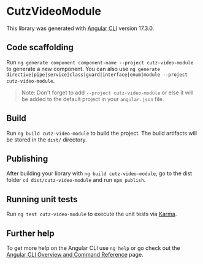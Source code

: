 # CutzVideoModule

This library was generated with [Angular CLI](https://github.com/angular/angular-cli) version 17.3.0.

## Code scaffolding

Run `ng generate component component-name --project cutz-video-module` to generate a new component. You can also use `ng generate directive|pipe|service|class|guard|interface|enum|module --project cutz-video-module`.
> Note: Don't forget to add `--project cutz-video-module` or else it will be added to the default project in your `angular.json` file. 

## Build

Run `ng build cutz-video-module` to build the project. The build artifacts will be stored in the `dist/` directory.

## Publishing

After building your library with `ng build cutz-video-module`, go to the dist folder `cd dist/cutz-video-module` and run `npm publish`.

## Running unit tests

Run `ng test cutz-video-module` to execute the unit tests via [Karma](https://karma-runner.github.io).

## Further help

To get more help on the Angular CLI use `ng help` or go check out the [Angular CLI Overview and Command Reference](https://angular.io/cli) page.

